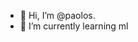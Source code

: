 - 👋 Hi, I’m @paolos.
- 🌱 I’m currently learning ml

<!---
paolos/paolos is a ✨ special ✨ repository because its `README.md` (this file) appears on your GitHub profile.
You can click the Preview link to take a look at your changes.
--->
